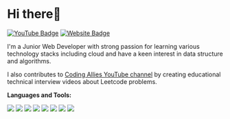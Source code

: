 # Hi there👋

[![YouTube Badge](https://img.shields.io/badge/YouTube-ktSuW-orange)](https://www.youtube.com/watch?v=KrExoVSBSW4)
[![Website Badge](https://img.shields.io/badge/WebSite-Su-blue)](https://ktsuw.github.io/portfolio/)

I'm
a Junior Web Developer with strong passion for learning various technology stacks including cloud and have a keen interest in data structure and algorithms.

I also contributes to [Coding Allies YouTube channel](https://www.youtube.com/channel/UCLwa_UraywgOf9KclJLqQHA) by creating educational technical interview videos about Leetcode problems.


**Languages and Tools:**

<img src="https://img.shields.io/badge/html5%20-%23E34F26.svg?&style=for-the-badge&logo=html5&logoColor=white"/> <img src="https://img.shields.io/badge/css3%20-%231572B6.svg?&style=for-the-badge&logo=css3&logoColor=white"/> <img src="https://img.shields.io/badge/javascript%20-%23323330.svg?&style=for-the-badge&logo=javascript&logoColor=%23F7DF1E"/> <img src="https://img.shields.io/badge/java-%23ED8B00.svg?&style=for-the-badge&logo=java&logoColor=white"/> <img src="https://img.shields.io/badge/react%20-%2320232a.svg?&style=for-the-badge&logo=react&logoColor=%2361DAFB"/> 	<img src="https://img.shields.io/badge/git%20-%23F05033.svg?&style=for-the-badge&logo=git&logoColor=white"/> <img src="https://img.shields.io/badge/github%20-%23121011.svg?&style=for-the-badge&logo=github&logoColor=white"/> <img src="https://img.shields.io/badge/jenkins%20-%232C5263.svg?&style=for-the-badge&logo=jenkins&logoColor=white"/>


